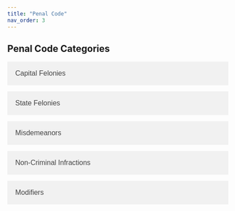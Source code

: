 ```yaml
---
title: "Penal Code"
nav_order: 3
---
```


<style>
    .accordion {
        background-color: #f1f1f1;
        color: #444;
        cursor: pointer;
        padding: 18px;
        width: 100%;
        text-align: left;
        border: none;
        outline: none;
        transition: 0.4s;
        font-size: 16px;
    }

    .active, .accordion:hover {
        background-color: #ccc;
    }

    .panel {
        padding: 0 18px;
        display: none;
        background-color: white;
        overflow: hidden;
    }
</style>

<h2>Penal Code Categories</h2>

<button class="accordion">Capital Felonies</button>
<div class="panel">
    <p><strong>Capital Felony: Capital Murder</strong><br>
    Max Time: HUT<br>
    Max Fine: None<br>
    Definition: Any person who uses any heinous, atrocious, or cruel manner that causes the death of another individual.</p>
    
    <p><strong>Capital Felony: Cannibalism</strong><br>
    Max Time: HUT<br>
    Max Fine: None<br>
    Definition: Any person who knowingly and willingly consumes human flesh.</p>
</div>

<button class="accordion">State Felonies</button>
<div class="panel">
    <p><strong>State Felony: Mayhem</strong><br>
    Max Time: 2-3 Year(s)<br>
    Max Fine: $300<br>
    Definition: Any violent behavior or act committed within the confines of a Town, City, or Native Reservation and deprives citizens of Monroe of life on a mass scale or an act which can be reasonably expected to have caused such an outcome.<br>
    Examples: Throwing dynamite in the middle of town, Acts of intentional violence against the general citizenry of the town.</p>
    
    <p><strong>State Felony: Insurrection</strong><br>
    Max Time: 7 Years<br>
    Max Fine: $300<br>
    Definition: Any attempt at a violent uprising against the government of the State of Monroe or the United States of America.</p>
</div>

<button class="accordion">Misdemeanors</button>
<div class="panel">
    <p><strong>Misdemeanor: Evading a Law Enforcement Officer</strong><br>
    Max Time: 60 Days<br>
    Max Fine: $50<br>
    Definition: Willfully fleeing or attempting to evade a law enforcement officer.</p>
</div>

<button class="accordion">Non-Criminal Infractions</button>
<div class="panel">
    <p><strong>Non-Criminal Infraction: Excessive Speeds</strong><br>
    Max Time: None<br>
    Max Fine: $20<br>
    Definition: Riding or operating a horse or vehicle at a speed that is considered dangerous or reckless.</p>
</div>

<button class="accordion">Modifiers</button>
<div class="panel">
    <p><strong>Modifier: Aiding and Abetting</strong><br>
    Max Time: Varies based on primary offense<br>
    Max Fine: Varies based on primary offense<br>
    Definition: Assisting another person in the commission of a crime.</p>
</div>

<script>
    var acc = document.getElementsByClassName("accordion");
    var i;

    for (i = 0; i < acc.length; i++) {
        acc[i].addEventListener("click", function() {
            this.classList.toggle("active");
            var panel = this.nextElementSibling;
            if (panel.style.display === "block") {
                panel.style.display = "none";
            } else {
                panel.style.display = "block";
            }
        });
    }
</script>

